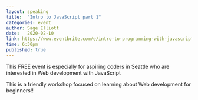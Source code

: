 ```yaml
---
layout: speaking
title:  "Intro to JavaScript part 1"
categories: event
author: Sage Elliott
date:   2020-02-10
link: https://www.eventbrite.com/e/intro-to-programming-with-javascript-part-1-tickets-90372491555
time: 6:30pm
published: true
---
```


This FREE event is especially for aspiring coders in Seattle who are interested in Web development with JavaScript

This is a friendly workshop focused on learning about Web development for beginners!!

